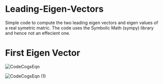 # Leading-Eigen-Vectors
Simple code to compute the two leading eigen vectors and eigen values of a real symetric matric.
The code uses the Symbolic Math (sympy) library and hence not an effecient one.

# First Eigen Vector

![CodeCogsEqn](https://user-images.githubusercontent.com/3444740/55593729-9af60b80-575a-11e9-97b8-12f7ff359a8f.gif)

![CodeCogsEqn (1)](https://user-images.githubusercontent.com/3444740/55593777-d09af480-575a-11e9-980c-9726fc0667a5.gif)
